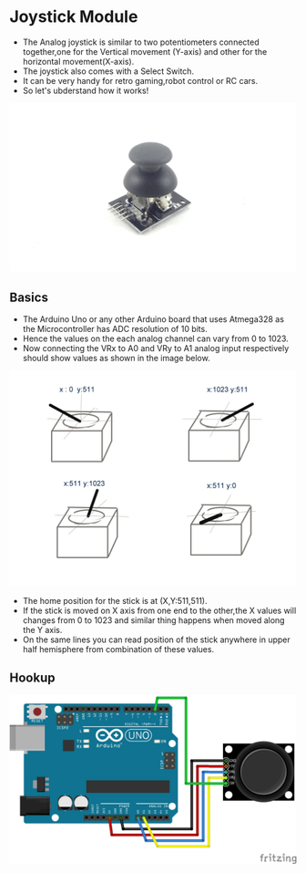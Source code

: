 # Joystick Module
- The Analog joystick is similar to two potentiometers connected together,one for the Vertical movement (Y-axis) and other for the horizontal movement(X-axis).
- The joystick also comes with a Select Switch.
- It can be very handy for retro gaming,robot control or RC cars.
- So let's ubderstand how it works!
<img src="IMG/dsc09428.jpg">
  
## Basics
- The Arduino Uno or any other Arduino board that uses Atmega328 as the Microcontroller has ADC resolution of 10 bits.
- Hence the values on the each analog channel can vary from 0 to 1023.
- Now connecting the VRx to A0 and VRy to A1 analog input respectively should show values as shown in the image below.
<img src="IMG/Joy_diagram.jpeg">

- The home position for the stick is at (X,Y:511,511).
- If the stick is moved on X axis from one end to the other,the X values will changes from 0 to 1023 and similar thing happens when moved along the Y axis.
- On the same lines you can read position of the stick anywhere in upper half hemisphere from combination of these values.

## Hookup
<img src="IMG/0_Joystick_with_Arduino_bb.png">